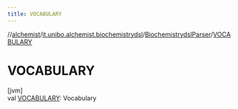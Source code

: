 ```yaml
---
title: VOCABULARY
---
```

//[alchemist](../../../index.html)/[it.unibo.alchemist.biochemistrydsl](../index.html)/[BiochemistrydslParser](index.html)/[VOCABULARY](-v-o-c-a-b-u-l-a-r-y.html)



# VOCABULARY



[jvm]\
val [VOCABULARY](-v-o-c-a-b-u-l-a-r-y.html): Vocabulary




